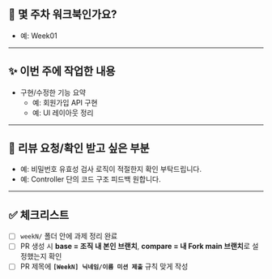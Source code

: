 ## 📌 몇 주차 워크북인가요?
- 예: Week01

---

## ✨ 이번 주에 작업한 내용
- 구현/수정한 기능 요약
  - 예: 회원가입 API 구현
  - 예: UI 레이아웃 정리

---

## 🙋 리뷰 요청/확인 받고 싶은 부분
- 예: 비밀번호 유효성 검사 로직이 적절한지 확인 부탁드립니다.
- 예: Controller 단의 코드 구조 피드백 원합니다.

---

## ✅ 체크리스트
- [ ] `weekN/` 폴더 안에 과제 정리 완료
- [ ]  PR 생성 시 **base = 조직 내 본인 브랜치**, **compare = 내 Fork main 브랜치**로 설정했는지 확인
- [ ]  PR 제목에 **`[WeekN] 닉네임/이름 미션 제출`** 규칙 맞게 작성
